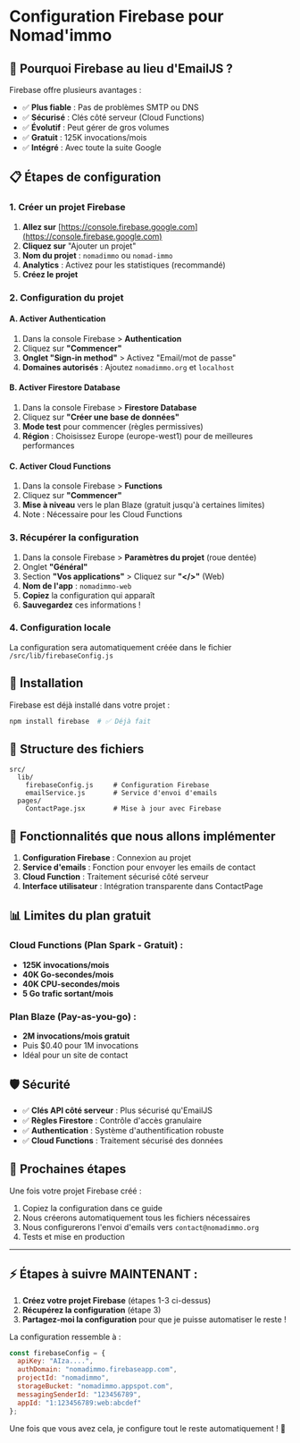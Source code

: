 # Configuration Firebase pour Nomad'immo

## 🚀 Pourquoi Firebase au lieu d'EmailJS ?

Firebase offre plusieurs avantages :
- ✅ **Plus fiable** : Pas de problèmes SMTP ou DNS
- ✅ **Sécurisé** : Clés côté serveur (Cloud Functions)
- ✅ **Évolutif** : Peut gérer de gros volumes
- ✅ **Gratuit** : 125K invocations/mois
- ✅ **Intégré** : Avec toute la suite Google

## 📋 Étapes de configuration

### 1. Créer un projet Firebase

1. **Allez sur** [https://console.firebase.google.com](https://console.firebase.google.com)
2. **Cliquez sur** "Ajouter un projet"
3. **Nom du projet** : `nomadimmo` ou `nomad-immo`
4. **Analytics** : Activez pour les statistiques (recommandé)
5. **Créez le projet**

### 2. Configuration du projet

#### A. Activer Authentication
1. Dans la console Firebase > **Authentication**
2. Cliquez sur **"Commencer"**
3. **Onglet "Sign-in method"** > Activez "Email/mot de passe"
4. **Domaines autorisés** : Ajoutez `nomadimmo.org` et `localhost`

#### B. Activer Firestore Database
1. Dans la console Firebase > **Firestore Database**
2. Cliquez sur **"Créer une base de données"**
3. **Mode test** pour commencer (règles permissives)
4. **Région** : Choisissez Europe (europe-west1) pour de meilleures performances

#### C. Activer Cloud Functions
1. Dans la console Firebase > **Functions**
2. Cliquez sur **"Commencer"**
3. **Mise à niveau** vers le plan Blaze (gratuit jusqu'à certaines limites)
4. Note : Nécessaire pour les Cloud Functions

### 3. Récupérer la configuration

1. Dans la console Firebase > **Paramètres du projet** (roue dentée)
2. Onglet **"Général"**
3. Section **"Vos applications"** > Cliquez sur **"</>"** (Web)
4. **Nom de l'app** : `nomadimmo-web`
5. **Copiez** la configuration qui apparaît
6. **Sauvegardez** ces informations !

### 4. Configuration locale

La configuration sera automatiquement créée dans le fichier `/src/lib/firebaseConfig.js`

## 🔧 Installation

Firebase est déjà installé dans votre projet :
```bash
npm install firebase  # ✅ Déjà fait
```

## 📁 Structure des fichiers

```
src/
  lib/
    firebaseConfig.js     # Configuration Firebase
    emailService.js       # Service d'envoi d'emails
  pages/
    ContactPage.jsx       # Mise à jour avec Firebase
```

## 🎯 Fonctionnalités que nous allons implémenter

1. **Configuration Firebase** : Connexion au projet
2. **Service d'emails** : Fonction pour envoyer les emails de contact
3. **Cloud Function** : Traitement sécurisé côté serveur
4. **Interface utilisateur** : Intégration transparente dans ContactPage

## 📊 Limites du plan gratuit

### Cloud Functions (Plan Spark - Gratuit) :
- **125K invocations/mois**
- **40K Go-secondes/mois**
- **40K CPU-secondes/mois**
- **5 Go trafic sortant/mois**

### Plan Blaze (Pay-as-you-go) :
- **2M invocations/mois gratuit**
- Puis $0.40 pour 1M invocations
- Idéal pour un site de contact

## 🛡️ Sécurité

- ✅ **Clés API côté serveur** : Plus sécurisé qu'EmailJS
- ✅ **Règles Firestore** : Contrôle d'accès granulaire  
- ✅ **Authentication** : Système d'authentification robuste
- ✅ **Cloud Functions** : Traitement sécurisé des données

## 🚀 Prochaines étapes

Une fois votre projet Firebase créé :
1. Copiez la configuration dans ce guide
2. Nous créerons automatiquement tous les fichiers nécessaires
3. Nous configurerons l'envoi d'emails vers `contact@nomadimmo.org`
4. Tests et mise en production

---

## ⚡ Étapes à suivre MAINTENANT :

1. **Créez votre projet Firebase** (étapes 1-3 ci-dessus)
2. **Récupérez la configuration** (étape 3)
3. **Partagez-moi la configuration** pour que je puisse automatiser le reste !

La configuration ressemble à :
```javascript
const firebaseConfig = {
  apiKey: "AIza....",
  authDomain: "nomadimmo.firebaseapp.com",
  projectId: "nomadimmo",
  storageBucket: "nomadimmo.appspot.com",
  messagingSenderId: "123456789",
  appId: "1:123456789:web:abcdef"
};
```

Une fois que vous avez cela, je configure tout le reste automatiquement ! 🚀
